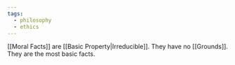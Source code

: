 ```yaml
---
tags:
  - philosophy
  - ethics
---
```

[[Moral Facts]] are [[Basic Property|Irreducible]]. 
They have no [[Grounds]]. They are the most basic facts.
